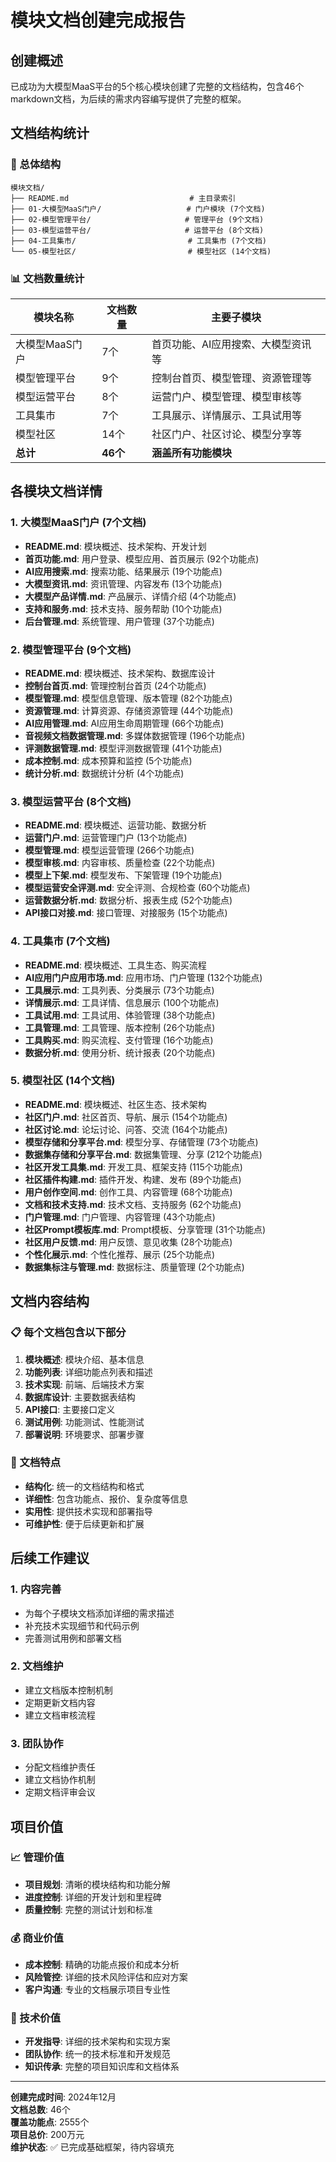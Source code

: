 # 模块文档创建完成报告

## 创建概述
已成功为大模型MaaS平台的5个核心模块创建了完整的文档结构，包含46个markdown文档，为后续的需求内容编写提供了完整的框架。

## 文档结构统计

### 📁 总体结构
```
模块文档/
├── README.md                           # 主目录索引
├── 01-大模型MaaS门户/                   # 门户模块 (7个文档)
├── 02-模型管理平台/                     # 管理平台 (9个文档)
├── 03-模型运营平台/                     # 运营平台 (8个文档)
├── 04-工具集市/                         # 工具集市 (7个文档)
└── 05-模型社区/                         # 模型社区 (14个文档)
```

### 📊 文档数量统计
| 模块名称 | 文档数量 | 主要子模块 |
|---------|---------|-----------|
| 大模型MaaS门户 | 7个 | 首页功能、AI应用搜索、大模型资讯等 |
| 模型管理平台 | 9个 | 控制台首页、模型管理、资源管理等 |
| 模型运营平台 | 8个 | 运营门户、模型管理、模型审核等 |
| 工具集市 | 7个 | 工具展示、详情展示、工具试用等 |
| 模型社区 | 14个 | 社区门户、社区讨论、模型分享等 |
| **总计** | **46个** | **涵盖所有功能模块** |

## 各模块文档详情

### 1. 大模型MaaS门户 (7个文档)
- **README.md**: 模块概述、技术架构、开发计划
- **首页功能.md**: 用户登录、模型应用、首页展示 (92个功能点)
- **AI应用搜索.md**: 搜索功能、结果展示 (19个功能点)
- **大模型资讯.md**: 资讯管理、内容发布 (13个功能点)
- **大模型产品详情.md**: 产品展示、详情介绍 (4个功能点)
- **支持和服务.md**: 技术支持、服务帮助 (10个功能点)
- **后台管理.md**: 系统管理、用户管理 (37个功能点)

### 2. 模型管理平台 (9个文档)
- **README.md**: 模块概述、技术架构、数据库设计
- **控制台首页.md**: 管理控制台首页 (24个功能点)
- **模型管理.md**: 模型信息管理、版本管理 (82个功能点)
- **资源管理.md**: 计算资源、存储资源管理 (44个功能点)
- **AI应用管理.md**: AI应用生命周期管理 (66个功能点)
- **音视频文档数据管理.md**: 多媒体数据管理 (196个功能点)
- **评测数据管理.md**: 模型评测数据管理 (41个功能点)
- **成本控制.md**: 成本预算和监控 (5个功能点)
- **统计分析.md**: 数据统计分析 (4个功能点)

### 3. 模型运营平台 (8个文档)
- **README.md**: 模块概述、运营功能、数据分析
- **运营门户.md**: 运营管理门户 (13个功能点)
- **模型管理.md**: 模型运营管理 (266个功能点)
- **模型审核.md**: 内容审核、质量检查 (22个功能点)
- **模型上下架.md**: 模型发布、下架管理 (19个功能点)
- **模型运营安全评测.md**: 安全评测、合规检查 (60个功能点)
- **运营数据分析.md**: 数据分析、报表生成 (52个功能点)
- **API接口对接.md**: 接口管理、对接服务 (15个功能点)

### 4. 工具集市 (7个文档)
- **README.md**: 模块概述、工具生态、购买流程
- **AI应用门户应用市场.md**: 应用市场、门户管理 (132个功能点)
- **工具展示.md**: 工具列表、分类展示 (73个功能点)
- **详情展示.md**: 工具详情、信息展示 (100个功能点)
- **工具试用.md**: 工具试用、体验管理 (38个功能点)
- **工具管理.md**: 工具管理、版本控制 (26个功能点)
- **工具购买.md**: 购买流程、支付管理 (16个功能点)
- **数据分析.md**: 使用分析、统计报表 (20个功能点)

### 5. 模型社区 (14个文档)
- **README.md**: 模块概述、社区生态、技术架构
- **社区门户.md**: 社区首页、导航、展示 (154个功能点)
- **社区讨论.md**: 论坛讨论、问答、交流 (164个功能点)
- **模型存储和分享平台.md**: 模型分享、存储管理 (73个功能点)
- **数据集存储和分享平台.md**: 数据集管理、分享 (212个功能点)
- **社区开发工具集.md**: 开发工具、框架支持 (115个功能点)
- **社区插件构建.md**: 插件开发、构建、发布 (89个功能点)
- **用户创作空间.md**: 创作工具、内容管理 (68个功能点)
- **文档和技术支持.md**: 技术文档、支持服务 (62个功能点)
- **门户管理.md**: 门户管理、内容管理 (43个功能点)
- **社区Prompt模板库.md**: Prompt模板、分享管理 (31个功能点)
- **社区用户反馈.md**: 用户反馈、意见收集 (28个功能点)
- **个性化展示.md**: 个性化推荐、展示 (25个功能点)
- **数据集标注与管理.md**: 数据标注、质量管理 (2个功能点)

## 文档内容结构

### 📋 每个文档包含以下部分
1. **模块概述**: 模块介绍、基本信息
2. **功能列表**: 详细功能点列表和描述
3. **技术实现**: 前端、后端技术方案
4. **数据库设计**: 主要数据表结构
5. **API接口**: 主要接口定义
6. **测试用例**: 功能测试、性能测试
7. **部署说明**: 环境要求、部署步骤

### 📝 文档特点
- **结构化**: 统一的文档结构和格式
- **详细性**: 包含功能点、报价、复杂度等信息
- **实用性**: 提供技术实现和部署指导
- **可维护性**: 便于后续更新和扩展

## 后续工作建议

### 1. 内容完善
- 为每个子模块文档添加详细的需求描述
- 补充技术实现细节和代码示例
- 完善测试用例和部署文档

### 2. 文档维护
- 建立文档版本控制机制
- 定期更新文档内容
- 建立文档审核流程

### 3. 团队协作
- 分配文档维护责任
- 建立文档协作机制
- 定期文档评审会议

## 项目价值

### 📈 管理价值
- **项目规划**: 清晰的模块结构和功能分解
- **进度控制**: 详细的开发计划和里程碑
- **质量控制**: 完整的测试计划和标准

### 💰 商业价值
- **成本控制**: 精确的功能点报价和成本分析
- **风险管控**: 详细的技术风险评估和应对方案
- **客户沟通**: 专业的文档展示项目专业性

### 🔧 技术价值
- **开发指导**: 详细的技术架构和实现方案
- **团队协作**: 统一的技术标准和开发规范
- **知识传承**: 完整的项目知识库和文档体系

---

**创建完成时间**: 2024年12月  
**文档总数**: 46个  
**覆盖功能点**: 2555个  
**项目总价**: 200万元  
**维护状态**: ✅ 已完成基础框架，待内容填充
